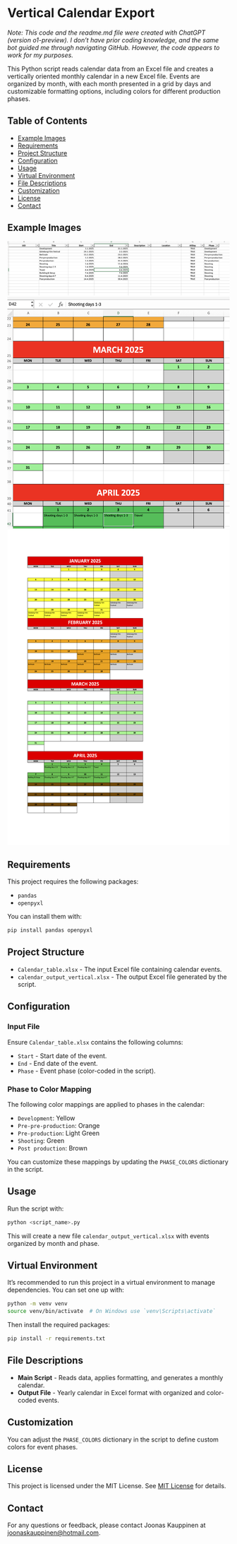 
# Vertical Calendar Export

*Note: This code and the readme.md file were created with ChatGPT (version o1-preview). I don’t have prior coding knowledge, and the same bot guided me through navigating GitHub. However, the code appears to work for my purposes.*

This Python script reads calendar data from an Excel file and creates a vertically oriented monthly calendar in a new Excel file. Events are organized by month, with each month presented in a grid by days and customizable formatting options, including colors for different production phases.

## Table of Contents

- [Example Images](#example-images)
- [Requirements](#requirements)
- [Project Structure](#project-structure)
- [Configuration](#configuration)
- [Usage](#usage)
- [Virtual Environment](#virtual-environment)
- [File Descriptions](#file-descriptions)
- [Customization](#customization)
- [License](#license)
- [Contact](#contact)

## Example Images

![Calendar Output](demo_image/calendar_input_excel.png)
![Calendar Output](demo_image/calendar_output_vertical_excel.png)
![Calendar Output](demo_image/calendar_output_vertical.png)


## Requirements

This project requires the following packages:
- `pandas`
- `openpyxl`

You can install them with:
```bash
pip install pandas openpyxl
```

## Project Structure

- `Calendar_table.xlsx` - The input Excel file containing calendar events.
- `calendar_output_vertical.xlsx` - The output Excel file generated by the script.

## Configuration

### Input File

Ensure `Calendar_table.xlsx` contains the following columns:
- `Start` - Start date of the event.
- `End` - End date of the event.
- `Phase` - Event phase (color-coded in the script).

### Phase to Color Mapping

The following color mappings are applied to phases in the calendar:
- `Development`: Yellow
- `Pre-pre-production`: Orange
- `Pre-production`: Light Green
- `Shooting`: Green
- `Post production`: Brown

You can customize these mappings by updating the `PHASE_COLORS` dictionary in the script.

## Usage

Run the script with:

```bash
python <script_name>.py
```

This will create a new file `calendar_output_vertical.xlsx` with events organized by month and phase.

## Virtual Environment

It’s recommended to run this project in a virtual environment to manage dependencies. You can set one up with:

```bash
python -m venv venv
source venv/bin/activate  # On Windows use `venv\Scripts\activate`
```

Then install the required packages:

```bash
pip install -r requirements.txt
```

## File Descriptions

- **Main Script** - Reads data, applies formatting, and generates a monthly calendar.
- **Output File** - Yearly calendar in Excel format with organized and color-coded events.

## Customization

You can adjust the `PHASE_COLORS` dictionary in the script to define custom colors for event phases.

## License

This project is licensed under the MIT License. See [MIT License](https://choosealicense.com/licenses/mit/) for details.

## Contact

For any questions or feedback, please contact Joonas Kauppinen at joonaskauppinen@hotmail.com.
